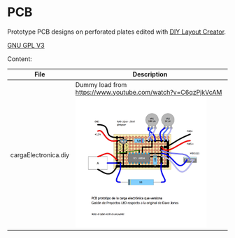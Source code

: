 # PCB

Prototype PCB designs on perforated plates edited with [DIY Layout Creator](https://github.com/bancika/diy-layout-creator).

[GNU GPL V3](./LICENSE.md)

Content:

File | Description
-----|------------
cargaElectronica.diy | Dummy load from https://www.youtube.com/watch?v=C6qzPjkVcAM <img src="./cargaElectronica/cargaElectronica.png" width="300" />
